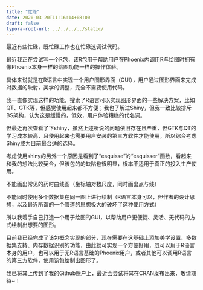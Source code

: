```yaml
---
title: "忙碌"
date: 2020-03-20T11:16:14+08:00
draft: false
typora-root-url: ../../../../static/
---
```


最近有些忙碌，既忙碌工作也在忙碌这调试代码。

最近我正在尝试写一个R包，该R包用于帮助用户在Phoenix内调用R与绘图时拥有像Phoenix本身一样的绘图功能一样的操作体验。

具体来说就是在R语言中实现一个用户图形界面（GUI），用户通过图形界面来完成对数据的映射，美学的调整，完全不需要使用代码。

我一直像实现这样的功能，搜索了R语言可以实现图形界面的一些解决方案，比如QT、GTK等，但感觉使用起来都不方便；我也了解过Shiny，但我一致比较排斥BS架构，认为这是缓慢的，低效，用户体验糟糕的代名词。

但最近再次查看了下shiny，虽然上述所说的问题依旧存在且严重，但GTK与QT的学习成本较高，且使用起来也需要用户安装的第三方软件才能使用，所以综合考虑Shiny成为目前最合适的选择。

考虑使用shiny的另外一个原因是看到了“esquisse”的“esquisser”函数，看起来和我的想法比较契合，但该包的的缺陷也很明显，根本不适用于真正的投入生产使用。

不能画出常见的药时曲线图（坐标轴对数尺度，同时画出点与线）

不能同时使用多个数据集在同一图上进行绘制（R语言本身可以，但作者的设计思想，以及最近所谓的一个管道的思想极大的破坏了这种使用方式）

所以我着手自己打造一个用于绘图的GUI，以帮助用户更便捷、灵活、无代码的方式绘制出想要的图形。

目前我已经完成了该包概念实现的部分，现在需要在这基础上添加美学设置、多数据集支持、内存数据识别的功能，由此就可实现一个方便好用，既可以用于R语言本身的用户，也可以用于无R语言基础的Phoenix用户，或者其他可以调用R语言的第三方软件，使用该包绘制出图形了。

我已将其上传到了我的Github账户上，最近会尝试将其在CRAN发布出来，敬请期待~！

